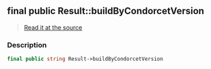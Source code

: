 ## final public Result::buildByCondorcetVersion

> [Read it at the source](https://github.com/julien-boudry/Condorcet/blob/master/src/Result.php#L22)

### Description    

```php
final public string Result->buildByCondorcetVersion 
```


    